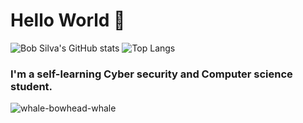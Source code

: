 # Hello World 🐋

![Bob Silva's GitHub stats](https://github-readme-stats.vercel.app/api?username=C3t-0&show_icons=true&theme=dark)
![Top Langs](https://github-readme-stats.vercel.app/api/top-langs/?username=C3t-0&hide_progress=true&show_icons=true&theme=dark)
### I'm a  self-learning  Cyber security  and Computer science student.
![whale-bowhead-whale](https://github.com/C3t-0/C3t-0/assets/142341645/57e412ca-0aca-47cf-926d-98a48d078854)
